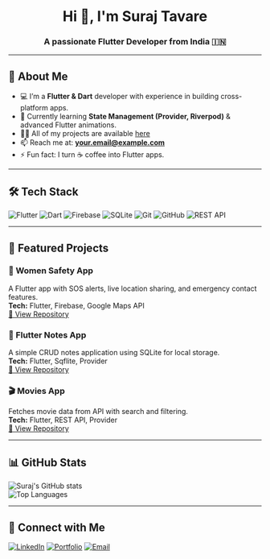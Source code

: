 <h1 align="center">Hi 👋, I'm Suraj Tavare</h1>
<h3 align="center">A passionate Flutter Developer from India 🇮🇳</h3>

---

## 🚀 About Me
- 💻 I’m a **Flutter & Dart** developer with experience in building cross-platform apps.
- 🌱 Currently learning **State Management (Provider, Riverpod)** & advanced Flutter animations.
- 👨‍💻 All of my projects are available [here](https://github.com/YOUR_GITHUB_USERNAME?tab=repositories)
- 📫 Reach me at: **your.email@example.com**
- ⚡ Fun fact: I turn ☕ coffee into Flutter apps.

---

## 🛠 Tech Stack
![Flutter](https://img.shields.io/badge/Flutter-02569B?style=for-the-badge&logo=flutter&logoColor=white)
![Dart](https://img.shields.io/badge/Dart-0175C2?style=for-the-badge&logo=dart&logoColor=white)
![Firebase](https://img.shields.io/badge/Firebase-ffca28?style=for-the-badge&logo=firebase&logoColor=black)
![SQLite](https://img.shields.io/badge/SQLite-07405E?style=for-the-badge&logo=sqlite&logoColor=white)
![Git](https://img.shields.io/badge/Git-F05032?style=for-the-badge&logo=git&logoColor=white)
![GitHub](https://img.shields.io/badge/GitHub-181717?style=for-the-badge&logo=github&logoColor=white)
![REST API](https://img.shields.io/badge/REST%20API-005571?style=for-the-badge)

---

## 📌 Featured Projects
### 📱 Women Safety App
A Flutter app with SOS alerts, live location sharing, and emergency contact features.  
**Tech:** Flutter, Firebase, Google Maps API  
[🔗 View Repository](https://github.com/SurajTavare/women-safety-app)

### 📝 Flutter Notes App
A simple CRUD notes application using SQLite for local storage.  
**Tech:** Flutter, Sqflite, Provider  
[🔗 View Repository](https://github.com/SurajTavare/flutter-notes-app)

### 🎬 Movies App
Fetches movie data from API with search and filtering.  
**Tech:** Flutter, REST API, Provider  
[🔗 View Repository](https://github.com/SurajTavare/flutter-movies-app)

---

## 📊 GitHub Stats
![Suraj's GitHub stats](https://github-readme-stats.vercel.app/api?username=SurajTavare&show_icons=true&theme=tokyonight)  
![Top Languages](https://github-readme-stats.vercel.app/api/top-langs/?username=SurajTavare&layout=compact&theme=tokyonight)

---

## 🤝 Connect with Me
[![LinkedIn](https://img.shields.io/badge/LinkedIn-0A66C2?style=for-the-badge&logo=linkedin&logoColor=white)](https://linkedin.com/in/YOUR_LINKEDIN)
[![Portfolio](https://img.shields.io/badge/Portfolio-FF5722?style=for-the-badge&logo=Google-Chrome&logoColor=white)](https://yourportfolio.com)
[![Email](https://img.shields.io/badge/Email-D14836?style=for-the-badge&logo=gmail&logoColor=white)](mailto:your.email@example.com)
